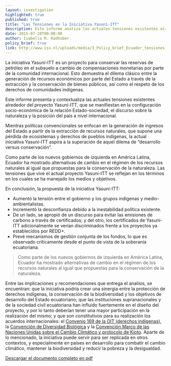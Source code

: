 ```yaml
---
layout: investigation
highlighted: true
published: true
title: "Las Tensiones en la Iniciativa Yasuní-ITT"
description: Este informe analiza las actuales tensiones existentes alrededor del proyecto Yasuní-ITT (la propuesta de relación sociedad-naturaleza del gobierno ecuatoriano).
date: 2015-07-28T00:00:00
author: Isabella M. Radhuber
policy_brief: true
link: http://www.iss.nl/uploads/media/3_Policy_brief_Ecuador_tensiones_en_la_Iniciativa_Yasuni_ITT_09.pdf
---
```


La iniciativa Yasuní-ITT es un proyecto para conservar las reservas de petróleo en el subsuelo a cambio de compensaciones monetarias por parte de la comunidad internacional. Esto demuestra el dilema clásico entre la generación de recursos económicos por parte del Estado a través de la extracción y la conservación de bienes públicos, así como el respeto de los derechos de comunidades indígenas.

Este informe presenta y contextualiza las actuales tensiones existentes alrededor del proyecto Yasuní-ITT, que se manifiestan en la configuración socio-económica de la relación Estado-sociedad, el discurso sobre la naturaleza y la posición del país a nivel internacional.

Mientras políticas convencionales se enfocan en la generación de ingresos del Estado a partir de la extracción de recursos naturales, que supone una pérdida de ecosistemas y derechos de pueblos indígenas, la actual iniciativa Yasuní-ITT aspira a la superación de aquel dilema de “desarrollo versus conservación”.

Como parte de los nuevos gobiernos de izquierda en América Latina, Ecuador ha mostrado alternativas de cambio en el régimen de los recursos naturales al igual que propuestas para la conservación de la naturaleza. Las tensiones que vive el actual proyecto Yasuní-ITT se reflejan en los términos en los cuales se ha manejado los medios y objetivos.

En conclusión, la propuesta de la iniciativa Yasuní-ITT:

* Aumentó la tensión entre el gobierno y los grupos indígenas y medio-ambientalistas.
* Incrementó la desconfianza debido a la inestabilidad política existente.
* De un lado, se apropió de un discurso para evitar las emisiones de carbono a través de certificados; y del otro, los certificados de Yasuní-ITT adicionalmente se verían discriminados frente a los proyectos ya establecidos por REDD+.
* Prevé mecanismos de gestión conjunta de los fondos, lo que es observado críticamente desde el punto de vista de la soberanía ecuatoriana.

<blockquote>
  Como parte de los nuevos gobiernos de izquierda en América Latina, Ecuador ha mostrado alternativas de cambio en el régimen de los recursos naturales al igual que propuestas para la conservación de la naturaleza.
</blockquote>

Entre las implicaciones y recomendaciones que entrega el analisis, se encuentran: que la iniciativa podría crear una sinergia entre la protección de derechos indígenas, la conservación de la biodiversidad y los objetivos de desarrollo del Estado ecuatoriano; que las instituciones supranacionales y de la sociedad civil ecuatoriana han influido fuertemente en el diseño del proyecto, y por lo tanto deberían tener una mayor participación en la realización del mismo; y que son constitutivos para su realización los acuerdos internacionales: el <a href="http://www.ilo.org/indigenous/Conventions/no169/lang--es/index.htm">Convenio 169 de la OIT (derechos indígenas)</a>, la <a href="http://www.un.org/es/events/biodiversityday/convention.shtml">Convención de Diversidad Biológica</a> y la <a href="http://unfccc.int/portal_espanol/informacion_basica/la_convencion/i[tems/6196.php">Convención Marco de las Naciones Unidas sobre el Cambio Climático y protocolo de Kioto</a>. Aparte de lo mencionado, la iniciativa puede servir para ser replicada en otros contextos, y especialmente en países en desarrollo para combatir el cambio climático, mantener la biodiversidad y reducir la pobreza y la desigualdad.

[Descargar el documento completo en pdf](http://www.iss.nl/uploads/media/3_Policy_brief_Ecuador_tensiones_en_la_Iniciativa_Yasuni_ITT_09.pdf)

